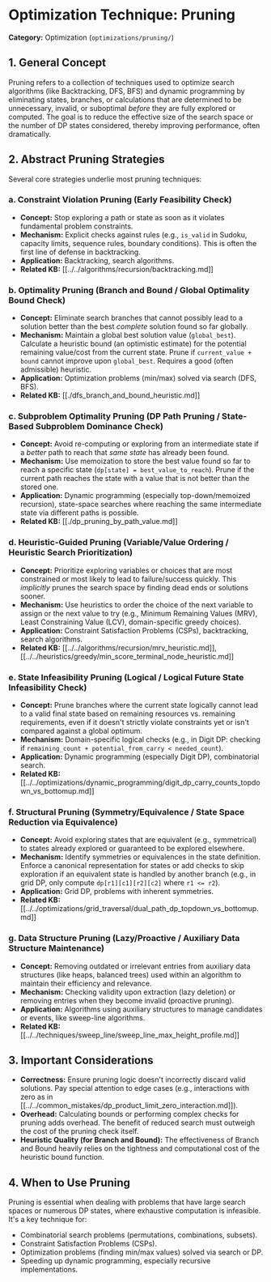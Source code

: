 # Optimization Technique: Pruning

**Category:** Optimization (`optimizations/pruning/`)

## 1. General Concept

Pruning refers to a collection of techniques used to optimize search algorithms (like Backtracking, DFS, BFS) and dynamic programming by eliminating states, branches, or calculations that are determined to be unnecessary, invalid, or suboptimal *before* they are fully explored or computed. The goal is to reduce the effective size of the search space or the number of DP states considered, thereby improving performance, often dramatically.

## 2. Abstract Pruning Strategies

Several core strategies underlie most pruning techniques:

### a. Constraint Violation Pruning (Early Feasibility Check)
*   **Concept:** Stop exploring a path or state as soon as it violates fundamental problem constraints.
*   **Mechanism:** Explicit checks against rules (e.g., `is_valid` in Sudoku, capacity limits, sequence rules, boundary conditions). This is often the first line of defense in backtracking.
*   **Application:** Backtracking, search algorithms.
*   **Related KB:** [[../../algorithms/recursion/backtracking.md]]

### b. Optimality Pruning (Branch and Bound / Global Optimality Bound Check)
*   **Concept:** Eliminate search branches that cannot possibly lead to a solution better than the best *complete* solution found so far globally.
*   **Mechanism:** Maintain a global best solution value (`global_best`). Calculate a heuristic bound (an optimistic estimate) for the potential remaining value/cost from the current state. Prune if `current_value + bound` cannot improve upon `global_best`. Requires a good (often admissible) heuristic.
*   **Application:** Optimization problems (min/max) solved via search (DFS, BFS).
*   **Related KB:** [[./dfs_branch_and_bound_heuristic.md]]

### c. Subproblem Optimality Pruning (DP Path Pruning / State-Based Subproblem Dominance Check)
*   **Concept:** Avoid re-computing or exploring from an intermediate state if a *better* path to reach that *same state* has already been found.
*   **Mechanism:** Use memoization to store the best value found so far to reach a specific state (`dp[state] = best_value_to_reach`). Prune if the current path reaches the state with a value that is not better than the stored one.
*   **Application:** Dynamic programming (especially top-down/memoized recursion), state-space searches where reaching the same intermediate state via different paths is possible.
*   **Related KB:** [[./dp_pruning_by_path_value.md]]

### d. Heuristic-Guided Pruning (Variable/Value Ordering / Heuristic Search Prioritization)
*   **Concept:** Prioritize exploring variables or choices that are most constrained or most likely to lead to failure/success quickly. This *implicitly* prunes the search space by finding dead ends or solutions sooner.
*   **Mechanism:** Use heuristics to order the choice of the next variable to assign or the next value to try (e.g., Minimum Remaining Values (MRV), Least Constraining Value (LCV), domain-specific greedy choices).
*   **Application:** Constraint Satisfaction Problems (CSPs), backtracking, search algorithms.
*   **Related KB:** [[../../algorithms/recursion/mrv_heuristic.md]], [[../../heuristics/greedy/min_score_terminal_node_heuristic.md]]

### e. State Infeasibility Pruning (Logical / Logical Future State Infeasibility Check)
*   **Concept:** Prune branches where the current state logically cannot lead to a valid final state based on remaining resources vs. remaining requirements, even if it doesn't strictly violate constraints yet or isn't compared against a global optimum.
*   **Mechanism:** Domain-specific logical checks (e.g., in Digit DP: checking if `remaining_count + potential_from_carry < needed_count`).
*   **Application:** Dynamic programming (especially Digit DP), combinatorial search.
*   **Related KB:** [[../../optimizations/dynamic_programming/digit_dp_carry_counts_topdown_vs_bottomup.md]]

### f. Structural Pruning (Symmetry/Equivalence / State Space Reduction via Equivalence)
*   **Concept:** Avoid exploring states that are equivalent (e.g., symmetrical) to states already explored or guaranteed to be explored elsewhere.
*   **Mechanism:** Identify symmetries or equivalences in the state definition. Enforce a canonical representation for states or add checks to skip exploration if an equivalent state is handled by another branch (e.g., in grid DP, only compute `dp[r1][c1][r2][c2]` where `r1 <= r2`).
*   **Application:** Grid DP, problems with inherent symmetries.
*   **Related KB:** [[../../optimizations/grid_traversal/dual_path_dp_topdown_vs_bottomup.md]]

### g. Data Structure Pruning (Lazy/Proactive / Auxiliary Data Structure Maintenance)
*   **Concept:** Removing outdated or irrelevant entries from auxiliary data structures (like heaps, balanced trees) used within an algorithm to maintain their efficiency and relevance.
*   **Mechanism:** Checking validity upon extraction (lazy deletion) or removing entries when they become invalid (proactive pruning).
*   **Application:** Algorithms using auxiliary structures to manage candidates or events, like sweep-line algorithms.
*   **Related KB:** [[../../techniques/sweep_line/sweep_line_max_height_profile.md]]

## 3. Important Considerations

*   **Correctness:** Ensure pruning logic doesn't incorrectly discard valid solutions. Pay special attention to edge cases (e.g., interactions with zero as in [[../../common_mistakes/dp_product_limit_zero_interaction.md]]).
*   **Overhead:** Calculating bounds or performing complex checks for pruning adds overhead. The benefit of reduced search must outweigh the cost of the pruning check itself.
*   **Heuristic Quality (for Branch and Bound):** The effectiveness of Branch and Bound heavily relies on the tightness and computational cost of the heuristic bound function.

## 4. When to Use Pruning

Pruning is essential when dealing with problems that have large search spaces or numerous DP states, where exhaustive computation is infeasible. It's a key technique for:
*   Combinatorial search problems (permutations, combinations, subsets).
*   Constraint Satisfaction Problems (CSPs).
*   Optimization problems (finding min/max values) solved via search or DP.
*   Speeding up dynamic programming, especially recursive implementations. 